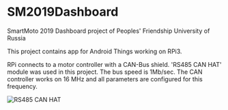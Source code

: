 # SM2019Dashboard
SmartMoto 2019 Dashboard project of Peoples' Friendship University of Russia

This project contains app for Android Things working on RPi3.

RPi connects to a motor controller with a CAN-Bus shield.
'RS485 CAN HAT' module was used in this project. The bus speed is 1Mb/sec.
The CAN controller works on 16 MHz and all parameters are configured for this frequency.

![RS485 CAN HAT](https://www.waveshare.com/media/catalog/product/cache/1/image/800x800/9df78eab33525d08d6e5fb8d27136e95/r/s/rs485-can-hat-1_2.jpg)
